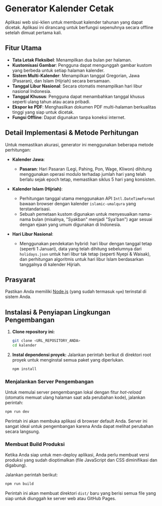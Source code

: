 # Generator Kalender Cetak

Aplikasi web sisi-klien untuk membuat kalender tahunan yang dapat dicetak. Aplikasi ini dirancang untuk berfungsi sepenuhnya secara offline setelah dimuat pertama kali.

## Fitur Utama

-   **Tata Letak Fleksibel**: Menampilkan dua bulan per halaman.
-   **Kustomisasi Gambar**: Pengguna dapat mengunggah gambar kustom yang berbeda untuk setiap halaman kalender.
-   **Sistem Multi-Kalender**: Menampilkan tanggal Gregorian, Jawa (Pasaran), dan Islam (Hijriah) secara bersamaan.
-   **Tanggal Libur Nasional**: Secara otomatis menampilkan hari libur nasional Indonesia.
-   **Tanggal Khusus**: Pengguna dapat menambahkan tanggal khusus seperti ulang tahun atau acara pribadi.
-   **Ekspor ke PDF**: Menghasilkan dokumen PDF multi-halaman berkualitas tinggi yang siap untuk dicetak.
-   **Fungsi Offline**: Dapat digunakan tanpa koneksi internet.

## Detail Implementasi & Metode Perhitungan

Untuk memastikan akurasi, generator ini menggunakan beberapa metode perhitungan:

-   **Kalender Jawa**:
    -   **Pasaran**: Hari Pasaran (Legi, Pahing, Pon, Wage, Kliwon) dihitung menggunakan operasi modulo terhadap jumlah hari yang telah berlalu sejak epoch tetap, memastikan siklus 5 hari yang konsisten.

-   **Kalender Islam (Hijriah)**:
    -   Perhitungan tanggal utama menggunakan API `Intl.DateTimeFormat` bawaan browser dengan kalender `islamic-umalqura` yang terstandarisasi.
    -   Sebuah pemetaan kustom digunakan untuk menyesuaikan nama-nama bulan (misalnya, "Syakban" menjadi "Sya'ban") agar sesuai dengan ejaan yang umum digunakan di Indonesia.

-   **Hari Libur Nasional**:
    -   Menggunakan pendekatan hybrid: hari libur dengan tanggal tetap (seperti 1 Januari), data yang telah dihitung sebelumnya dari `holidays.json` untuk hari libur tak tetap (seperti Nyepi & Waisak), dan perhitungan algoritmis untuk hari libur Islam berdasarkan tanggalnya di kalender Hijriah.

## Prasyarat

Pastikan Anda memiliki [Node.js](https://nodejs.org/) (yang sudah termasuk `npm`) terinstal di sistem Anda.

## Instalasi & Penyiapan Lingkungan Pengembangan

1.  **Clone repository ini:**
    ```bash
    git clone <URL_REPOSITORY_ANDA>
    cd kalender
    ```

2.  **Instal dependensi proyek:**
    Jalankan perintah berikut di direktori root proyek untuk menginstal semua paket yang diperlukan.
    ```bash
    npm install
    ```

### Menjalankan Server Pengembangan

Untuk memulai server pengembangan lokal dengan fitur *hot-reload* (otomatis memuat ulang halaman saat ada perubahan kode), jalankan perintah:

```bash
npm run dev
```

Perintah ini akan membuka aplikasi di browser default Anda. Server ini sangat ideal untuk pengembangan karena Anda dapat melihat perubahan secara langsung.

### Membuat Build Produksi

Ketika Anda siap untuk men-deploy aplikasi, Anda perlu membuat versi produksi yang sudah dioptimalkan (file JavaScript dan CSS diminifikasi dan digabung).

Jalankan perintah berikut:

```bash
npm run build
```

Perintah ini akan membuat direktori `dist/` baru yang berisi semua file yang siap untuk diunggah ke server web atau GitHub Pages.